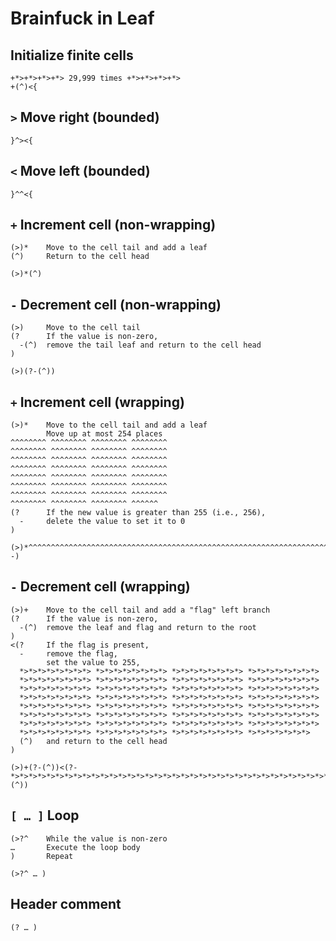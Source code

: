 # Brainfuck in Leaf

## Initialize finite cells

```leaf
+*>+*>+*>+*> 29,999 times +*>+*>+*>+*>
+(^)<{
```

## `>` Move right (bounded)

```leaf
}^><{
```

## `<` Move left (bounded)

```leaf
}^^<{
```

## `+` Increment cell (non-wrapping)

```leaf
(>)*    Move to the cell tail and add a leaf
(^)     Return to the cell head
```

```leaf
(>)*(^)
```

## `-` Decrement cell (non-wrapping)

```leaf
(>)     Move to the cell tail
(?      If the value is non-zero,
  -(^)  remove the tail leaf and return to the cell head
)
```

```leaf
(>)(?-(^))
```

## `+` Increment cell (wrapping)

```leaf
(>)*    Move to the cell tail and add a leaf
        Move up at most 254 places
^^^^^^^^ ^^^^^^^^ ^^^^^^^^ ^^^^^^^^
^^^^^^^^ ^^^^^^^^ ^^^^^^^^ ^^^^^^^^
^^^^^^^^ ^^^^^^^^ ^^^^^^^^ ^^^^^^^^
^^^^^^^^ ^^^^^^^^ ^^^^^^^^ ^^^^^^^^
^^^^^^^^ ^^^^^^^^ ^^^^^^^^ ^^^^^^^^
^^^^^^^^ ^^^^^^^^ ^^^^^^^^ ^^^^^^^^
^^^^^^^^ ^^^^^^^^ ^^^^^^^^ ^^^^^^^^
^^^^^^^^ ^^^^^^^^ ^^^^^^^^ ^^^^^^
(?      If the new value is greater than 255 (i.e., 256),
  -     delete the value to set it to 0
)
```

```leaf
(>)*^^^^^^^^^^^^^^^^^^^^^^^^^^^^^^^^^^^^^^^^^^^^^^^^^^^^^^^^^^^^^^^^^^^^^^^^^^^^^^^^^^^^^^^^^^^^^^^^^^^^^^^^^^^^^^^^^^^^^^^^^^^^^^^^^^^^^^^^^^^^^^^^^^^^^^^^^^^^^^^^^^^^^^^^^^^^^^^^^^^^^^^^^^^^^^^^^^^^^^^^^^^^^^^^^^^^^^^^^^^^^^^^^^^^^^^^^^^^^^^^^^^^^^^^^^^^^^(?-)
```

## `-` Decrement cell (wrapping)

```leaf
(>)+    Move to the cell tail and add a "flag" left branch
(?      If the value is non-zero,
  -(^)  remove the leaf and flag and return to the root
)
<(?     If the flag is present,
  -     remove the flag,
        set the value to 255,
  *>*>*>*>*>*>*>*> *>*>*>*>*>*>*>*> *>*>*>*>*>*>*>*> *>*>*>*>*>*>*>*>
  *>*>*>*>*>*>*>*> *>*>*>*>*>*>*>*> *>*>*>*>*>*>*>*> *>*>*>*>*>*>*>*>
  *>*>*>*>*>*>*>*> *>*>*>*>*>*>*>*> *>*>*>*>*>*>*>*> *>*>*>*>*>*>*>*>
  *>*>*>*>*>*>*>*> *>*>*>*>*>*>*>*> *>*>*>*>*>*>*>*> *>*>*>*>*>*>*>*>
  *>*>*>*>*>*>*>*> *>*>*>*>*>*>*>*> *>*>*>*>*>*>*>*> *>*>*>*>*>*>*>*>
  *>*>*>*>*>*>*>*> *>*>*>*>*>*>*>*> *>*>*>*>*>*>*>*> *>*>*>*>*>*>*>*>
  *>*>*>*>*>*>*>*> *>*>*>*>*>*>*>*> *>*>*>*>*>*>*>*> *>*>*>*>*>*>*>*>
  *>*>*>*>*>*>*>*> *>*>*>*>*>*>*>*> *>*>*>*>*>*>*>*> *>*>*>*>*>*>*>
  (^)   and return to the cell head
)
```

```leaf
(>)+(?-(^))<(?-*>*>*>*>*>*>*>*>*>*>*>*>*>*>*>*>*>*>*>*>*>*>*>*>*>*>*>*>*>*>*>*>*>*>*>*>*>*>*>*>*>*>*>*>*>*>*>*>*>*>*>*>*>*>*>*>*>*>*>*>*>*>*>*>*>*>*>*>*>*>*>*>*>*>*>*>*>*>*>*>*>*>*>*>*>*>*>*>*>*>*>*>*>*>*>*>*>*>*>*>*>*>*>*>*>*>*>*>*>*>*>*>*>*>*>*>*>*>*>*>*>*>*>*>*>*>*>*>*>*>*>*>*>*>*>*>*>*>*>*>*>*>*>*>*>*>*>*>*>*>*>*>*>*>*>*>*>*>*>*>*>*>*>*>*>*>*>*>*>*>*>*>*>*>*>*>*>*>*>*>*>*>*>*>*>*>*>*>*>*>*>*>*>*>*>*>*>*>*>*>*>*>*>*>*>*>*>*>*>*>*>*>*>*>*>*>*>*>*>*>*>*>*>*>*>*>*>*>*>*>*>*>*>*>*>*>*>*>*>*>*>*>*>*>*>*>*>*>*>*>*>*>*>*>*>(^))
```

## `[ … ]` Loop

```leaf
(>?^    While the value is non-zero
…       Execute the loop body
)       Repeat
```

```leaf
(>?^ … )
```

## Header comment

```leaf
(? … )
```
